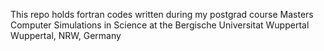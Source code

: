 This repo holds fortran codes written during my postgrad course Masters Computer Simulations in Science at the Bergische Universitat Wuppertal Wuppertal, NRW, Germany

